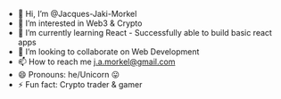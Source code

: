 - 👋 Hi, I’m @Jacques-Jaki-Morkel
- 👀 I’m interested in Web3 & Crypto
- 🌱 I’m currently learning React - Successfully able to build basic react apps
- 💞️ I’m looking to collaborate on Web Development
- 📫 How to reach me j.a.morkel@gmail.com
- 😄 Pronouns: he/Unicorn 😛
- ⚡ Fun fact: Crypto trader & gamer
<!---
Jacques-Jaki-Morkel/Jacques-Jaki-Morkel is a ✨ special ✨ repository because its `README.md` (this file) appears on your GitHub profile.
You can click the Preview link to take a look at your changes.
--->
